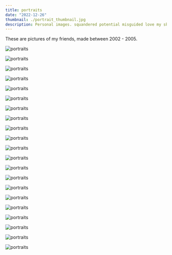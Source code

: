 ```yaml
---
title: portraits
date: "2022-12-26"
thumbnail: ./portrait_thumbnail.jpg
description: Personal images. squandered potential misguided love my skin is latex my body, biomechanic
---
```


These are pictures of my friends, made between 2002 - 2005.

<div class="kg-card kg-image-card kg-width-card">

![portraits](portraits_1.jpeg)

</div>

<div class="kg-card kg-image-card kg-width-card">

![portraits](portraits_2.jpeg)

</div>
<div class="kg-card kg-image-card kg-width-card">

![portraits](portraits_3.jpeg)

</div>
<div class="kg-card kg-image-card kg-width-card">

![portraits](portraits_4.jpeg)

</div>
<div class="kg-card kg-image-card kg-width-card">

![portraits](portraits_5.jpeg)

</div>
<div class="kg-card kg-image-card kg-width-card">

![portraits](portraits_6.jpeg)

</div>
<div class="kg-card kg-image-card kg-width-card">

![portraits](portraits_7.jpeg)

</div>
<div class="kg-card kg-image-card kg-width-card">

![portraits](portraits_8.jpeg)

</div>
<div class="kg-card kg-image-card kg-width-card">

![portraits](portraits_9.jpeg)

</div>
<div class="kg-card kg-image-card kg-width-card">

![portraits](portraits_10.jpeg)

</div>
<div class="kg-card kg-image-card kg-width-card">

![portraits](portraits_11.jpeg)

</div>
<div class="kg-card kg-image-card kg-width-card">

![portraits](portraits_12.jpeg)

</div>
<div class="kg-card kg-image-card kg-width-card">

![portraits](portraits_13.jpeg)

</div>
<div class="kg-card kg-image-card kg-width-card">

![portraits](portraits_14.jpeg)

</div>
<div class="kg-card kg-image-card kg-width-card">

![portraits](portraits_15.jpeg)

</div>
<div class="kg-card kg-image-card kg-width-card">

![portraits](portraits_16.jpeg)

</div>
<div class="kg-card kg-image-card kg-width-card">

![portraits](portraits_17.jpeg)

</div>
<div class="kg-card kg-image-card kg-width-card">

![portraits](portraits_18.jpeg)

</div>
<div class="kg-card kg-image-card kg-width-card">

![portraits](portraits_19.jpeg)

</div>
<div class="kg-card kg-image-card kg-width-card">

![portraits](portraits_20.jpeg)

</div>
<div class="kg-card kg-image-card kg-width-card">

![portraits](portraits_21.jpeg)

</div>
